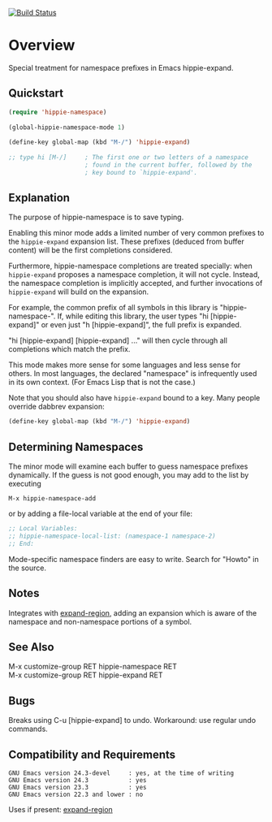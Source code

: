 [![Build Status](https://secure.travis-ci.org/rolandwalker/hippie-namespace.png?branch=master)](http://travis-ci.org/rolandwalker/hippie-namespace)

Overview
========

Special treatment for namespace prefixes in Emacs hippie-expand.

Quickstart
----------

```lisp
(require 'hippie-namespace)
 
(global-hippie-namespace-mode 1)
 
(define-key global-map (kbd "M-/") 'hippie-expand)
 
;; type hi [M-/]     ; The first one or two letters of a namespace
                     ; found in the current buffer, followed by the
                     ; key bound to `hippie-expand'.
```

Explanation
-----------

The purpose of hippie-namespace is to save typing.

Enabling this minor mode adds a limited number of very common
prefixes to the `hippie-expand` expansion list.  These prefixes
(deduced from buffer content) will be the first completions
considered.

Furthermore, hippie-namespace completions are treated specially:
when `hippie-expand` proposes a namespace completion, it will not
cycle.  Instead, the namespace completion is implicitly accepted,
and further invocations of `hippie-expand` will build on the
expansion.

For example, the common prefix of all symbols in this library is
"hippie-namespace-".  If, while editing this library, the user
types "hi [hippie-expand]" or even just "h [hippie-expand]",
the full prefix is expanded.

"hi [hippie-expand] [hippie-expand] ..." will then cycle through
all completions which match the prefix.

This mode makes more sense for some languages and less sense for
others.  In most languages, the declared "namespace" is
infrequently used in its own context.  (For Emacs Lisp that is
not the case.)

Note that you should also have `hippie-expand` bound to a key.
Many people override dabbrev expansion:

```lisp
(define-key global-map (kbd "M-/") 'hippie-expand)
```

Determining Namespaces
----------------------

The minor mode will examine each buffer to guess namespace prefixes
dynamically.  If the guess is not good enough, you may add to the
list by executing

	M-x hippie-namespace-add

or by adding a file-local variable at the end of your file:

```lisp
;; Local Variables:
;; hippie-namespace-local-list: (namespace-1 namespace-2)
;; End:
```

Mode-specific namespace finders are easy to write.  Search for "Howto"
in the source.

Notes
-----

Integrates with [expand-region](http://github.com/magnars/expand-region.el), adding an expansion which is aware of the
namespace and non-namespace portions of a symbol.

See Also
--------

M-x customize-group RET hippie-namespace RET  
M-x customize-group RET hippie-expand RET  

Bugs
----

Breaks using C-u [hippie-expand] to undo. Workaround: use
regular undo commands.

Compatibility and Requirements
------------------------------

	GNU Emacs version 24.3-devel     : yes, at the time of writing
	GNU Emacs version 24.3           : yes
	GNU Emacs version 23.3           : yes
	GNU Emacs version 22.3 and lower : no

Uses if present: [expand-region](http://github.com/magnars/expand-region.el)
